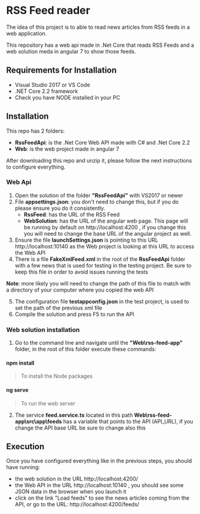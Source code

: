 # RSS Feed reader

The idea of this project is to able to read news articles from RSS feeds in a web application.

This repository has a web api made in .Net Core that reads RSS Feeds and a web solution meda in angular 7 to show those feeds.

## Requirements for Installation
- Visual Studio 2017 or VS Code
- .NET Core 2.2 framework
- Check you have NODE installed in your PC

## Installation
This repo has 2 folders:
- __RssFeedApi__: is the .Net Core Web API made with C# and .Net Core 2.2
- __Web__: is the web project made in angular 7 

After downloading this repo and unzip it, please follow the next instructions to configure everything.

### Web Api
1) Open the solution of the folder __"RssFeedApi"__ with VS2017 or newer 
2) File __appsettings.json__: you don't need to change this, but if you do please ensure you do it consistently.
   - __RssFeed__: has the URL of the RSS Feed
   - __WebSolution__: has the URL of the angular web page. This page will be running by default on http://localhost:4200 , if you change this you will need to change the base URL of the angular project as well.
3) Ensure the file __launchSettings.json__ is pointing to this URL http://localhost:10140 as the Web project is looking at this URL to access the Web API
4) There is a file __FakeXmlFeed.xml__ in the root of the __RssFeedApi__ folder with a few news that is used for testing in the testing project. Be sure to keep this file in order to avoid issues running the tests

__Note__: more likely you will need to change the path of this file to match with a directory of your computer where you copied the web API

5) The configuration file __testappconfig.json__ in the test project, is used to set the path of the previous xml file
6) Compile the solution and press F5 to run the API

### Web solution installation
1) Go to the command line and navigate until the __"Web\rss-feed-app"__ folder, in the root of this folder execute these commands:

  #### npm install 
  > To install the Node packages
  
  #### ng serve
  > To run the web server
  
2) The service __feed.service.ts__ located in this path __Web\rss-feed-app\src\app\feeds__ has a variable that points to the API (API_URL), if you change the API base URL be sure to change also this

## Execution
Once you have configured everything like in the previous steps, you should have running:
- the web solution in the URL http://localhost:4200/ 
- the Web API in the URL http://localhost:10140 , you should see some JSON data in the browser when you launch it
- click on the link "Load feeds" to see the news articles coming from the API, or go to the URL: http://localhost:4200/feeds/ 
